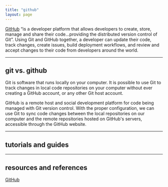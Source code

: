 ```yaml
---
title: "github"
layout: page
---
```


[GitHub](https://github.com/) “is a developer platform that allows developers to create, store, manage and share their code...providing the distributed version control of Git”. Using Git and GitHub together, a developer can update their code, track changes, create issues, build deployment workflows, and review and accept changes to their code from developers around the world.

----

## git vs. github

Git is software that runs locally on your computer.  It is possible to use Git to track changes in local code repositories on your computer without ever creating a GitHub account, or any other Git host account.

GitHub is a remote host and social development platform for code being managed with Git version control. With the proper configuration, we can use Git to sync code changes between the local repositories on our computer and the remote repositories hosted on GitHub's servers, accessible through the GitHub website.

----

## tutorials and guides

----

## resources and references

[GitHub](https://github.com/)
